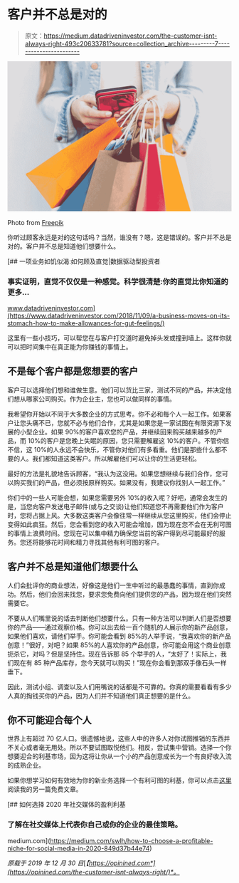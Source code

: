 # 客户并不总是对的

> 原文：<https://medium.datadriveninvestor.com/the-customer-isnt-always-right-493c20633781?source=collection_archive---------7----------------------->

![](img/0d2906d29b572fc760b985a90105eea1.png)

Photo from [Freepik](https://www.freepik.com/free-photo/woman-with-bright-shopping-bags-using-smartphone_3753601.htm#page=1&query=retail%20customer&position=25)

你听过顾客永远是对的这句话吗？当然，谁没有？嗯，这是错误的。客户并不总是对的。客户并不总是知道他们想要什么。

[](https://www.datadriveninvestor.com/2018/11/09/a-business-moves-on-its-stomach-how-to-make-allowances-for-gut-feelings/) [## 一项业务如饥似渴:如何顾及直觉|数据驱动型投资者

### 事实证明，直觉不仅仅是一种感觉。科学很清楚:你的直觉比你知道的更多…

www.datadriveninvestor.com](https://www.datadriveninvestor.com/2018/11/09/a-business-moves-on-its-stomach-how-to-make-allowances-for-gut-feelings/) 

这里有一些小技巧，可以帮您在与客户打交道时避免掉头发或撞到墙上。这样你就可以把时间集中在真正能为你赚钱的事情上。

## 不是每个客户都是您想要的客户

客户可以选择他们想和谁做生意。他们可以货比三家，测试不同的产品，并决定他们想从哪家公司购买。作为企业主，您也可以做同样的事情。

我希望你开始以不同于大多数企业的方式思考。你不必和每个人一起工作。如果客户让您头痛不已，您就不必与他们合作，尤其是如果您是一家试图在有限资源下发展的小型企业。如果 90%的客户喜欢您的产品，并继续回来购买越来越多的产品，而 10%的客户是您晚上失眠的原因，您只需要解雇这 10%的客户。不管你信不信，这 10%的人永远不会快乐，不管你对他们有多看重。他们是那些什么都不要的人。我们都知道这类客户。所以解雇他们可以让你的生活更轻松。

最好的方法是礼貌地告诉顾客，“我认为这没用。如果您想继续与我们合作，您可以购买我们的产品，但必须按原样购买。如果没有，我建议你找别人一起工作。”

你们中的一些人可能会想，如果您需要另外 10%的收入呢？好吧，通常会发生的是，当您向客户发送电子邮件(或与之交谈)让他们知道您不再需要他们作为客户时，您将占据上风。大多数这类客户会像往常一样继续从您这里购买，他们会停止变得如此疯狂。然后，您会看到您的收入可能会增加，因为现在您不会在无利可图的事情上浪费时间。您现在可以集中精力确保您当前的客户得到尽可能最好的服务。您还将能够花时间和精力寻找其他有利可图的客户。

## 客户并不总是知道他们想要什么

人们会批评你的商业想法，好像这是他们一生中听过的最愚蠢的事情，直到你成功。然后，他们会回来找您，要求您免费向他们提供您的产品，因为现在他们突然需要它。

不要从人们嘴里说的话去判断他们想要什么。只有一种方法可以判断人们是否想要你的产品——通过观察价格。你可以出去给一百个随机的人展示你的新产品创意，如果他们喜欢，请他们举手。你可能会看到 85%的人举手说，“我喜欢你的新产品创意！”很好，对吧？如果 85%的人喜欢你的产品创意，你可能会用这个商业创意扼杀它，对吗？但是坚持住。现在告诉那 85 个举手的人，“太好了！实际上，我们现在有 85 种产品库存，您今天就可以购买！”现在你会看到那双手像石头一样垂下。

因此，测试小组、调查以及人们用嘴说的话都是不可靠的。你真的需要看看有多少人真的掏钱买你的产品，因为人们并不知道他们真正想要的是什么。

## 你不可能迎合每个人

世界上有超过 70 亿人口。很遗憾地说，这些人中的许多人对你试图推销的东西并不关心或者毫无用处。所以不要试图取悦他们。相反，尝试集中营销。选择一个你想要迎合的利基市场，因为这将让你从一个小的产品创意成长为一个有良好收入流的成熟企业。

如果你想学习如何有效地为你的新业务选择一个有利可图的利基，你可以点击[这里](https://opinined.com/how-to-choose-a-profitable-niche-for-social-media-in-2020/)阅读我的另一篇免费文章。

[](https://medium.com/swlh/how-to-choose-a-profitable-niche-for-social-media-in-2020-849d37b44e74) [## 如何选择 2020 年社交媒体的盈利利基

### 了解在社交媒体上代表你自己或你的企业的最佳策略。

medium.com](https://medium.com/swlh/how-to-choose-a-profitable-niche-for-social-media-in-2020-849d37b44e74) 

*原载于 2019 年 12 月 30 日*[*【https://opinined.com*](https://opinined.com/the-customer-isnt-always-right/)*。*